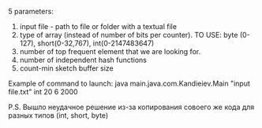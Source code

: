 5 parameters:
1. input file -  path to file or folder with a textual file
2. type of array (instead of number of bits per counter). TO USE: byte (0-127), short(0-32,767), int(0-2147483647)
3. number of top frequent element that we are looking for.
4. number of independent hash functions
5. count-min sketch buffer size

Example of command to launch: java main.java.com.Kandieiev.Main "input file.txt" int 20 6 2000

P.S. Вышло неудачное решение из-за копирования совоего же кода для разных типов (int, short, byte)
